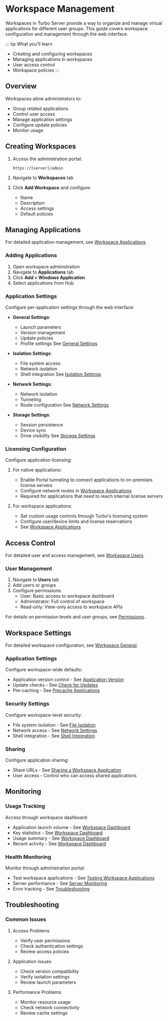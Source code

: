 # Workspace Management

Workspaces in Turbo Server provide a way to organize and manage virtual applications for different user groups. This guide covers workspace configuration and management through the web interface.

::: tip What you'll learn
- Creating and configuring workspaces
- Managing applications in workspaces
- User access control
- Workspace policies
:::

## Overview

Workspaces allow administrators to:
- Group related applications
- Control user access
- Manage application settings
- Configure update policies
- Monitor usage

## Creating Workspaces

1. Access the administration portal:
   ```
   https://[server]/admin
   ```

2. Navigate to **Workspaces** tab

3. Click **Add Workspace** and configure:
   - Name
   - Description
   - Access settings
   - Default policies

## Managing Applications

For detailed application management, see [Workspace Applications](/server/administration/workspaces.md#workspace-applications).

### Adding Applications

1. Open workspace administration
2. Navigate to **Applications** tab
3. Click **Add > Windows Application**
4. Select applications from Hub

### Application Settings

Configure per-application settings through the web interface:

- **General Settings**:
  - Launch parameters
  - Version management
  - Update policies
  - Profile settings
  See [General Settings](/server/administration/workspaces.md#general)
  
- **Isolation Settings**:
  - File system access
  - Network isolation
  - Shell integration
  See [Isolation Settings](/server/administration/workspaces.md#isolation)

- **Network Settings**:
  - Network isolation
  - Tunneling
  - Route configuration
  See [Network Settings](/server/administration/workspaces.md#network)

- **Storage Settings**:
  - Session persistence
  - Device sync
  - Drive visibility
  See [Storage Settings](/server/administration/workspaces.md#storage)

### Licensing Configuration

Configure application licensing:

1. For native applications:
   - Enable Portal tunneling to connect applications to on-premises license servers
   - Configure network routes in [Workspace Applications](/server/administration/workspaces#application-management)
   - Required for applications that need to reach internal license servers

2. For workspace applications:
   - Set custom usage controls through Turbo's licensing system
   - Configure user/device limits and license reservations
   - See [Workspace Applications](/server/administration/workspaces#application-management)

## Access Control

For detailed user and access management, see [Workspace Users](/server/administration/workspaces.md#workspace-users).

### User Management

1. Navigate to **Users** tab
2. Add users or groups
3. Configure permissions:
   - User: Basic access to workspace dashboard
   - Administrator: Full control of workspace
   - Read-only: View-only access to workspace APIs

For details on permission levels and user groups, see [Permissions](/server/administration/workspaces.md#permissions).

## Workspace Settings

For detailed workspace configuration, see [Workspace General](/server/administration/workspaces.md#workspace-general).

### Application Settings

Configure workspace-wide defaults:
- Application version control - See [Application Version](/server/administration/workspaces.md#general)
- Update checks - See [Check for Updates](/server/administration/workspaces.md#general)
- Pre-caching - See [Precache Applications](/server/administration/workspaces.md#workspace-general)

### Security Settings

Configure workspace-level security:
- File system isolation - See [File Isolation](/server/administration/workspaces.md#workspace-general)
- Network access - See [Network Settings](/server/administration/workspaces.md#network)
- Shell integration - See [Shell Integration](/server/administration/workspaces.md#shell-integration)

### Sharing

Configure application sharing:
- Share URLs - See [Sharing a Workspace Application](/server/administration/workspaces.md#sharing-a-workspace-application)
- User access - Control who can access shared applications

## Monitoring

### Usage Tracking

Access through workspace dashboard:
- Application launch volume - See [Workspace Dashboard](/server/administration/workspaces.md#workspace-dashboard)
- Key statistics - See [Workspace Dashboard](/server/administration/workspaces.md#workspace-dashboard)
- Usage summary - See [Workspace Dashboard](/server/administration/workspaces.md#workspace-dashboard)
- Recent activity - See [Workspace Dashboard](/server/administration/workspaces.md#workspace-dashboard)

### Health Monitoring

Monitor through administration portal:
- Test workspace applications - See [Testing Workspace Applications](/server/administration/workspaces.md#testing-workspace-applications)
- Server performance - See [Server Monitoring](/server/monitoring.md)
- Error tracking - See [Troubleshooting](/server/troubleshooting/application)


## Troubleshooting

### Common Issues

1. Access Problems
   - Verify user permissions
   - Check authentication settings
   - Review access policies

2. Application Issues
   - Check version compatibility
   - Verify isolation settings
   - Review launch parameters

3. Performance Problems
   - Monitor resource usage
   - Check network connectivity
   - Review cache settings
